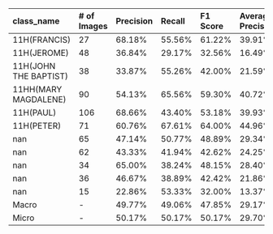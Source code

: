 | class_name            | # of Images   | Precision   | Recall   | F1 Score   | Average Precision   |
|:----------------------|:--------------|:------------|:---------|:-----------|:--------------------|
| 11H(FRANCIS)          | 27            | 68.18%      | 55.56%   | 61.22%     | 39.91%              |
| 11H(JEROME)           | 48            | 36.84%      | 29.17%   | 32.56%     | 16.49%              |
| 11H(JOHN THE BAPTIST) | 38            | 33.87%      | 55.26%   | 42.00%     | 21.59%              |
| 11HH(MARY MAGDALENE)  | 90            | 54.13%      | 65.56%   | 59.30%     | 40.72%              |
| 11H(PAUL)             | 106           | 68.66%      | 43.40%   | 53.18%     | 39.93%              |
| 11H(PETER)            | 71            | 60.76%      | 67.61%   | 64.00%     | 44.96%              |
| nan                   | 65            | 47.14%      | 50.77%   | 48.89%     | 29.34%              |
| nan                   | 62            | 43.33%      | 41.94%   | 42.62%     | 24.25%              |
| nan                   | 34            | 65.00%      | 38.24%   | 48.15%     | 28.40%              |
| nan                   | 36            | 46.67%      | 38.89%   | 42.42%     | 21.86%              |
| nan                   | 15            | 22.86%      | 53.33%   | 32.00%     | 13.37%              |
| Macro                 | -             | 49.77%      | 49.06%   | 47.85%     | 29.17%              |
| Micro                 | -             | 50.17%      | 50.17%   | 50.17%     | 29.70%              |